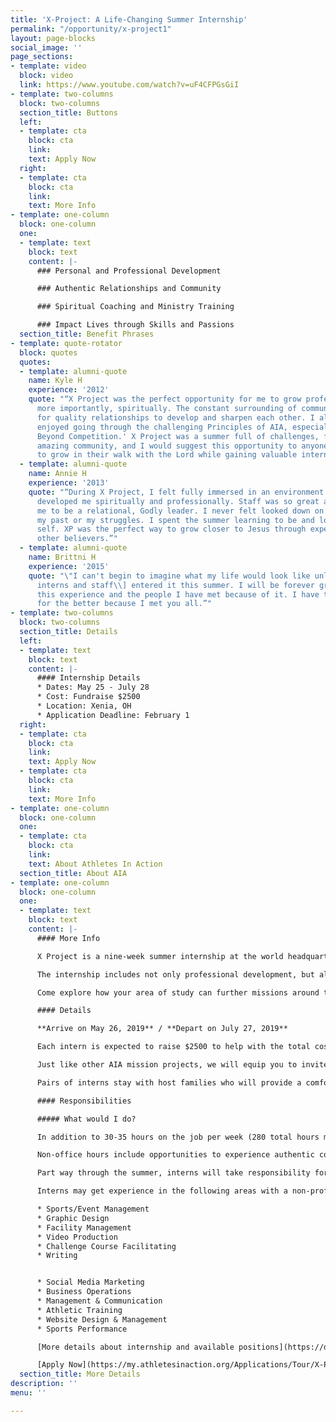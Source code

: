 ```yaml
---
title: 'X-Project: A Life-Changing Summer Internship'
permalink: "/opportunity/x-project1"
layout: page-blocks
social_image: ''
page_sections:
- template: video
  block: video
  link: https://www.youtube.com/watch?v=uF4CFPGsGiI
- template: two-columns
  block: two-columns
  section_title: Buttons
  left:
  - template: cta
    block: cta
    link: 
    text: Apply Now
  right:
  - template: cta
    block: cta
    link: 
    text: More Info
- template: one-column
  block: one-column
  one:
  - template: text
    block: text
    content: |-
      ### Personal and Professional Development

      ### Authentic Relationships and Community

      ### Spiritual Coaching and Ministry Training

      ### Impact Lives through Skills and Passions
  section_title: Benefit Phrases
- template: quote-rotator
  block: quotes
  quotes:
  - template: alumni-quote
    name: Kyle H
    experience: '2012'
    quote: "“X Project was the perfect opportunity for me to grow professionally and,
      more importantly, spiritually. The constant surrounding of community allows
      for quality relationships to develop and sharpen each other. I also thoroughly
      enjoyed going through the challenging Principles of AIA, especially 'Victory
      Beyond Competition.' X Project was a summer full of challenges, fun times, and
      amazing community, and I would suggest this opportunity to anyone who is looking
      to grow in their walk with the Lord while gaining valuable internship experience.”"
  - template: alumni-quote
    name: Annie H
    experience: '2013'
    quote: "“During X Project, I felt fully immersed in an environment that really
      developed me spiritually and professionally. Staff was so great at empowering
      me to be a relational, Godly leader. I never felt looked down on or shamed for
      my past or my struggles. I spent the summer learning to be and love my authentic
      self. XP was the perfect way to grow closer to Jesus through experiences and
      other believers.”"
  - template: alumni-quote
    name: Brittni H
    experience: '2015'
    quote: "\"I can't begin to imagine what my life would look like unless \\[X Project
      interns and staff\\] entered it this summer. I will be forever grateful for
      this experience and the people I have met because of it. I have truly been changed
      for the better because I met you all.”"
- template: two-columns
  block: two-columns
  section_title: Details
  left:
  - template: text
    block: text
    content: |-
      #### Internship Details
      * Dates: May 25 - July 28
      * Cost: Fundraise $2500
      * Location: Xenia, OH
      * Application Deadline: February 1
  right:
  - template: cta
    block: cta
    link: 
    text: Apply Now
  - template: cta
    block: cta
    link: 
    text: More Info
- template: one-column
  block: one-column
  one:
  - template: cta
    block: cta
    link: 
    text: About Athletes In Action
  section_title: About AIA
- template: one-column
  block: one-column
  one:
  - template: text
    block: text
    content: |-
      #### More Info

      X Project is a nine-week summer internship at the world headquarters of Athletes in Action in Xenia, OH.

      The internship includes not only professional development, but also ministry skills training, personal spiritual coaching and opportunities to engage in authentic Christian community.

      Come explore how your area of study can further missions around the world through the platform of sport.

      #### Details

      **Arrive on May 26, 2019** / **Depart on July 27, 2019**

      Each intern is expected to raise $2500 to help with the total cost of X Project. Although you are not paid hourly, you will receive a weekly stipend towards gas and other expenses. Housing and most meals are provided.

      Just like other AIA mission projects, we will equip you to invite others to invest in you as you embrace this opportunity to grow professionally, spiritually and personally. Upon being selected for the project, we will provide a support-raising coach.

      Pairs of interns stay with host families who will provide a comfortable place to sleep, good food, and a “home away from home” for the summer.

      #### Responsibilities

      ##### What would I do?

      In addition to 30-35 hours on the job per week (280 total hours minimum), you come together with interns from other departments for personal and professional development, training in evangelism and leadership, bible study and discipleship. Additionally, most interns will have the opportunity to provide leadership for an athletic youth camp.

      Non-office hours include opportunities to experience authentic community including project dinners, social and evangelistic outings and other intentional, dynamic fellowship.

      Part way through the summer, interns will take responsibility for all aspects of X Project beyond the professional development.

      Interns may get experience in the following areas with a non-profit organization:

      * Sports/Event Management
      * Graphic Design
      * Facility Management
      * Video Production
      * Challenge Course Facilitating
      * Writing


      * Social Media Marketing
      * Business Operations
      * Management & Communication
      * Athletic Training
      * Website Design & Management
      * Sports Performance

      [More details about internship and available positions](https://docs.google.com/document/d/1tvRgbHa4e2aB9dO4TsBMwTZkQMo0qKq30eY08uMsZ1w/edit)

      [Apply Now](https://my.athletesinaction.org/Applications/Tour/X-Project-Internship/default.aspx)
  section_title: More Details
description: ''
menu: ''

---
```

